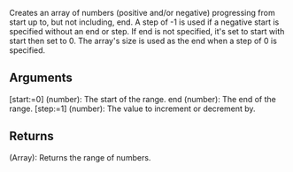 Creates an array of numbers (positive and/or negative) progressing from start up to, but not including, end. A step of -1 is used if a negative start is specified without an end or step. If end is not specified, it's set to start with start then set to 0. The array's size is used as the end when a step of 0 is specified.


## Arguments
[start:=0] (number): The start of the range.
end (number): The end of the range.
[step:=1] (number): The value to increment or decrement by.


## Returns
(Array): Returns the range of numbers.
